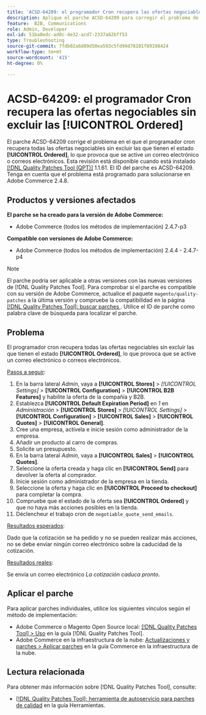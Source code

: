 ```yaml
---
title: 'ACSD-64209: el programador Cron recupera las ofertas negociables sin excluir las [!UICONTROL Ordered]'
description: Aplique el parche ACSD-64209 para corregir el problema de Adobe Commerce en el que el programador cron recupera todas las ofertas negociables sin excluir las que tienen el estado [!UICONTROL Ordered], lo que provoca que se active un correo electrónico o correos electrónicos.
feature:  B2B, Communications
role: Admin, Developer
exl-id: 51ba0edc-ad0c-4e32-acd7-2337a62bff53
type: Troubleshooting
source-git-commit: 7fdb02a6d89d50ea593c5fd99d78101f89198424
workflow-type: tm+mt
source-wordcount: '415'
ht-degree: 0%

---
```


# ACSD-64209: el programador Cron recupera las ofertas negociables sin excluir las [!UICONTROL Ordered]

El parche ACSD-64209 corrige el problema en el que el programador cron recupera todas las ofertas negociables sin excluir las que tienen el estado **[!UICONTROL Ordered]**, lo que provoca que se active un correo electrónico o correos electrónicos. Esta revisión está disponible cuando está instalado [[!DNL Quality Patches Tool (QPT)]](/help/tools/quality-patches-tool/quality-patches-tool-to-self-serve-quality-patches.md) 1.1.61. El ID del parche es ACSD-64209. Tenga en cuenta que el problema está programado para solucionarse en Adobe Commerce 2.4.8.

## Productos y versiones afectados

**El parche se ha creado para la versión de Adobe Commerce:**

* Adobe Commerce (todos los métodos de implementación) 2.4.7-p3

**Compatible con versiones de Adobe Commerce:**

* Adobe Commerce (todos los métodos de implementación) 2.4.4 - 2.4.7-p4

>[!NOTE]
>
>El parche podría ser aplicable a otras versiones con las nuevas versiones de [!DNL Quality Patches Tool]. Para comprobar si el parche es compatible con su versión de Adobe Commerce, actualice el paquete `magento/quality-patches` a la última versión y compruebe la compatibilidad en la página [[!DNL Quality Patches Tool]: buscar parches ](https://experienceleague.adobe.com/tools/commerce-quality-patches/index.html?lang=es). Utilice el ID de parche como palabra clave de búsqueda para localizar el parche.

## Problema

El programador cron recupera todas las ofertas negociables sin excluir las que tienen el estado **[!UICONTROL Ordered]**, lo que provoca que se active un correo electrónico o correos electrónicos.

<u>Pasos a seguir</u>:


1. En la barra lateral *Admin*, vaya a **[!UICONTROL Stores]** > *[!UICONTROL Settings]* > **[!UICONTROL Configuration]** > **[!UICONTROL B2B Features]** y habilite la oferta de la compañía y B2B.
1. Establezca **[!UICONTROL Default Expiration Period]** en *1* en *Administración* > **[!UICONTROL Stores]** > *[!UICONTROL Settings]* > **[!UICONTROL Configuration]** > **[!UICONTROL Sales]** > **[!UICONTROL Quotes]** > **[!UICONTROL General]**.
1. Cree una empresa, actívela e inicie sesión como administrador de la empresa.
1. Añadir un producto al carro de compras.
1. Solicite un presupuesto.
1. En la barra lateral *Admin*, vaya a **[!UICONTROL Sales]** > **[!UICONTROL Quotes]**.
1. Seleccione la oferta creada y haga clic en **[!UICONTROL Send]** para devolver la oferta al comprador.
1. Inicie sesión como administrador de la empresa en la tienda.
1. Seleccione la oferta y haga clic en **[!UICONTROL Proceed to checkout]** para completar la compra.
1. Compruebe que el estado de la oferta sea **[!UICONTROL Ordered]** y que no haya más acciones posibles en la tienda.
1. Déclencheur el trabajo cron de `negotiable_quote_send_emails`.


<u>Resultados esperados</u>:

Dado que la cotización se ha pedido y no se pueden realizar más acciones, no se debe enviar ningún correo electrónico sobre la caducidad de la cotización.

<u>Resultados reales</u>:

Se envía un correo electrónico *La cotización caduca pronto*.

## Aplicar el parche

Para aplicar parches individuales, utilice los siguientes vínculos según el método de implementación:

* Adobe Commerce o Magento Open Source local: [[!DNL Quality Patches Tool] > Uso](/help/tools/quality-patches-tool/usage.md) en la guía [!DNL Quality Patches Tool].
* Adobe Commerce en la infraestructura de la nube: [Actualizaciones y parches > Aplicar parches](https://experienceleague.adobe.com/docs/commerce-cloud-service/user-guide/develop/upgrade/apply-patches.html?lang=es) en la guía Commerce en la infraestructura de la nube.

## Lectura relacionada

Para obtener más información sobre [!DNL Quality Patches Tool], consulte:

* [[!DNL Quality Patches Tool]: herramienta de autoservicio para parches de calidad](/help/tools/quality-patches-tool/quality-patches-tool-to-self-serve-quality-patches.md) en la guía Herramientas.
